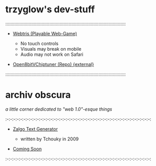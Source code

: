 <h1>
trzyglow's dev-stuff
</h1>

:::::::::::::::::::::::::::::::::::::::::::::::::::::::::::::::::::::::::::::::::::::::::::::

- [Webtris (Playable Web-Game)](./data/tris.html)
    - No touch controls
    - Visuals may break on mobile
    - Audio may not work on Safari

- [Open8bitVChiptuner (Repo) {external}](https://github.com/trzyglow/Open8bitVChiptuner)

:::::::::::::::::::::::::::::::::::::::::::::::::::::::::::::::::::::::::::::::::::::::::::::

<h1>
archiv obscura
</h1>

<i>a little corner dedicated to "web 1.0"-esque things</i>

:-:-:-:-:-:-:-:-:-:-:-:-:-:-:-:-:-:-:-:-:-:-:-:-:-:-:-:-:-:-:-:-:-:-:-:-:-:-:-:-:-:-:-:

- [Zalgo Text Generator](./data/zalgo.html)
    - written by Tchouky in 2009

- [Coming Soon]()

:-:-:-:-:-:-:-:-:-:-:-:-:-:-:-:-:-:-:-:-:-:-:-:-:-:-:-:-:-:-:-:-:-:-:-:-:-:-:-:-:-:-:-:

<link rel="shortcut icon" type="image/x-icon" href="./data/favicon.ico" />
<link rel="apple-touch-icon" sizes="128x128" href="./data/ati.png" />
